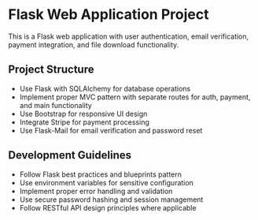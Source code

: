 <!-- Use this file to provide workspace-specific custom instructions to Copilot. For more details, visit https://code.visualstudio.com/docs/copilot/copilot-customization#_use-a-githubcopilotinstructionsmd-file -->

# Flask Web Application Project

This is a Flask web application with user authentication, email verification, payment integration, and file download functionality.

## Project Structure
- Use Flask with SQLAlchemy for database operations
- Implement proper MVC pattern with separate routes for auth, payment, and main functionality
- Use Bootstrap for responsive UI design
- Integrate Stripe for payment processing
- Use Flask-Mail for email verification and password reset

## Development Guidelines
- Follow Flask best practices and blueprints pattern
- Use environment variables for sensitive configuration
- Implement proper error handling and validation
- Use secure password hashing and session management
- Follow RESTful API design principles where applicable
